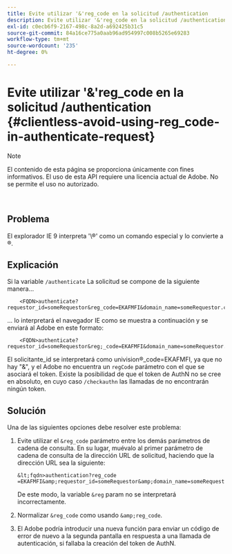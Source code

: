 ```yaml
---
title: Evite utilizar '&'reg_code en la solicitud /authentication
description: Evite utilizar '&'reg_code en la solicitud /authentication
exl-id: c0ecb6f9-2167-498c-8a2d-a692425b31c5
source-git-commit: 84a16ce775a0aab96ad954997c008b5265e69283
workflow-type: tm+mt
source-wordcount: '235'
ht-degree: 0%

---
```


# Evite utilizar &#39;&amp;&#39;reg_code en la solicitud /authentication {#clientless-avoid-using-reg_code-in-authenticate-request}

>[!NOTE]
>
>El contenido de esta página se proporciona únicamente con fines informativos. El uso de esta API requiere una licencia actual de Adobe. No se permite el uso no autorizado.

</br>



## Problema

El explorador IE 9 interpreta &#39;\®&#39; como un comando especial y lo convierte a ®.

## Explicación

Si la variable `/authenticate` La solicitud se compone de la siguiente manera...


```
    <FQDN>authenticate? requestor_id=someRequestor&reg_code=EKAFMFI&domain_name=someRequestor.com&noflash=true&mso_id=someMvpd&redirect_url=someRequestor.redirect.url.html
```


... lo interpretará el navegador IE como se muestra a continuación y se enviará al Adobe en este formato:


```
    <FQDN>authenticate?requestor_id=someRequestor&reg;_code=EKAFMFI&domain_name=someRequestor.com&noflash=true&mso_id=someMvpd&redirect_url=someRequestor.redirect.url.html
```


El solicitante\_id se interpretará como univision®\_code=EKAFMFI, ya que no hay &quot;&amp;&quot;, y el Adobe no encuentra un `regCode` parámetro con el que se asociará el token.  Existe la posibilidad de que el token de AuthN no se cree en absoluto, en cuyo caso `/checkauthn` las llamadas de no encontrarán ningún token.



## Solución

Una de las siguientes opciones debe resolver este problema:

1. Evite utilizar el `&reg_code` parámetro entre los demás parámetros de cadena de consulta.  En su lugar, muévalo al primer parámetro de cadena de consulta de la dirección URL de solicitud, haciendo que la dirección URL sea la siguiente:


       &lt;fqdn>authentication?reg_code =EKAFMFI&amp;requestor_id=someRequestor&amp;domain_name=someRequestor.com&amp;noflash=true&amp;mso_id=someMvpd&amp;redirect_url=someRequestor.redirect.url.html
   

   De este modo, la variable `&reg` param no se interpretará incorrectamente.

1. Normalizar `&reg_code` como usando `&amp;reg_code`.

1. El Adobe podría introducir una nueva función para enviar un código de error de nuevo a la segunda pantalla en respuesta a una llamada de autenticación, si fallaba la creación del token de AuthN.
